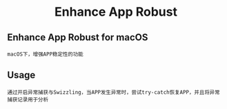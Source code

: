 # <center> Enhance App Robust </center>

## Enhance App Robust for macOS

    macOS下，增强APP稳定性的功能

## Usage

    通过开启异常捕获与Swizzling，当APP发生异常时，尝试try-catch恢复APP，并且将异常捕获记录用于分析
  
    
